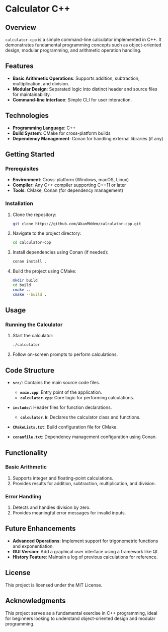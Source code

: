 # Calculator C++

## Overview
`calculator-cpp` is a simple command-line calculator implemented in C++. It demonstrates fundamental programming concepts such as object-oriented design, modular programming, and arithmetic operation handling.

## Features
- **Basic Arithmetic Operations**: Supports addition, subtraction, multiplication, and division.
- **Modular Design**: Separated logic into distinct header and source files for maintainability.
- **Command-line Interface**: Simple CLI for user interaction.

## Technologies
- **Programming Language**: C++
- **Build System**: CMake for cross-platform builds
- **Dependency Management**: Conan for handling external libraries (if any)

## Getting Started

### Prerequisites
- **Environment**: Cross-platform (Windows, macOS, Linux)
- **Compiler**: Any C++ compiler supporting C++11 or later
- **Tools**: CMake, Conan (for dependency management)

### Installation
1. Clone the repository:
   ```bash
   git clone https://github.com/AkanMNdem/calculator-cpp.git
   ```

2. Navigate to the project directory:
   ```bash
   cd calculator-cpp
   ```

3. Install dependencies using Conan (if needed):
   ```bash
   conan install .
   ```

4. Build the project using CMake:
   ```bash
   mkdir build
   cd build
   cmake ..
   cmake --build .
   ```

## Usage

### Running the Calculator
1. Start the calculator:
   ```bash
   ./calculator
   ```
2. Follow on-screen prompts to perform calculations.

## Code Structure
- **`src/`**: Contains the main source code files.
  - **`main.cpp`**: Entry point of the application.
  - **`calculator.cpp`**: Core logic for performing calculations.

- **`include/`**: Header files for function declarations.
  - **`calculator.h`**: Declares the calculator class and functions.

- **`CMakeLists.txt`**: Build configuration file for CMake.
- **`conanfile.txt`**: Dependency management configuration using Conan.

## Functionality

### Basic Arithmetic
1. Supports integer and floating-point calculations.
2. Provides results for addition, subtraction, multiplication, and division.

### Error Handling
1. Detects and handles division by zero.
2. Provides meaningful error messages for invalid inputs.

## Future Enhancements
- **Advanced Operations**: Implement support for trigonometric functions and exponentiation.
- **GUI Version**: Add a graphical user interface using a framework like Qt.
- **History Feature**: Maintain a log of previous calculations for reference.

## License
This project is licensed under the MIT License.

## Acknowledgments
This project serves as a fundamental exercise in C++ programming, ideal for beginners looking to understand object-oriented design and modular programming.

